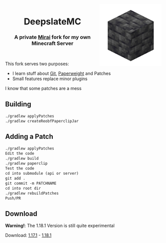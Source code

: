 <img src=".github/assets/logo.png" width="200px" align="right">
<div align="center">

# DeepslateMC
### A private [Mirai](https://github.com/etil2jz/Mirai) fork for my own Minecraft Server
<br/>
</div>

This fork serves two purposes:
- I learn stuff about [Git](https://git-scm.com/), [Paperweight](https://github.com/PaperMC/paperweight) and Patches
- Small features replace minor plugins

I know that some patches are a mess

## Building
```
./gradlew applyPatches
./gradlew createReobfPaperclipJar
```

## Adding a Patch
```
./gradlew applyPatches
Edit the code
./gradlew build
./gradlew paperclip
Test the code
cd into submodule (api or server)
git add .
git commit -m PATCHNAME
cd into root dir
./gradlew rebuildPatches
Push/PR
```

## Download
**Warning!**: The 1.18.1 Version is still quite experimental

Download: [1.17.1](https://pascalpex.ddns.net/files/deepslate/1.17.1/DeepslateMC.jar) - [1.18.1](https://pascalpex.ddns.net/files/deepslate/1.18.1/DeepslateMC.jar)

